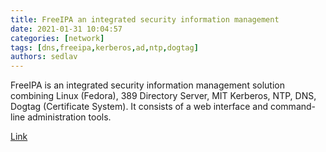 ```yaml
---
title: FreeIPA an integrated security information management
date: 2021-01-31 10:04:57
categories: [network]
tags: [dns,freeipa,kerberos,ad,ntp,dogtag]
authors: sedlav
---
```


FreeIPA is an integrated security information management solution combining Linux (Fedora), 389 Directory Server, MIT Kerberos, NTP, DNS, Dogtag (Certificate System). It consists of a web interface and command-line administration tools.

[Link](https://www.freeipa.org/page/FreeIPA:About)
